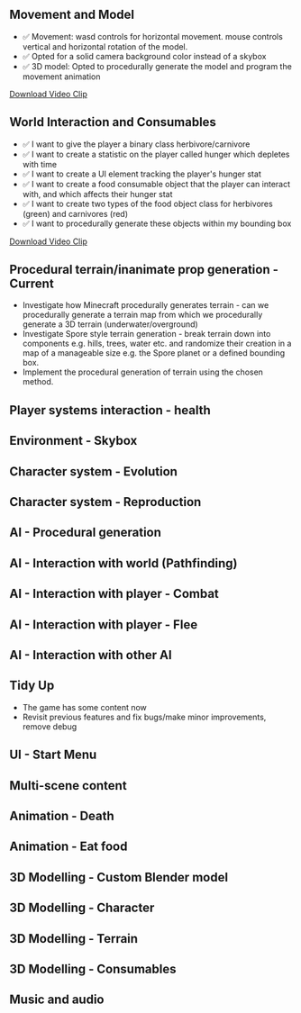 ## Movement and Model
- ✅ Movement: wasd controls for horizontal movement. mouse controls vertical and horizontal rotation of the model.
- ✅ Opted for a solid camera background color instead of a skybox
- ✅ 3D model: Opted to procedurally generate the model and program the movement animation

[Download Video Clip](Recordings/Movie_001.mp4)

## World Interaction and Consumables
- ✅ I want to give the player a binary class herbivore/carnivore
- ✅ I want to create a statistic on the player called hunger which depletes with time
- ✅ I want to create a UI element tracking the player's hunger stat
- ✅ I want to create a food consumable object that the player can interact with, and which affects their hunger stat
- ✅ I want to create two types of the food object class for herbivores (green) and carnivores (red)
- ✅ I want to procedurally generate these objects within my bounding box

[Download Video Clip](Recordings/Movie_006.mp4)

## Procedural terrain/inanimate prop generation - Current
- Investigate how Minecraft procedurally generates terrain - can we procedurally generate a terrain map from which we procedurally generate a 3D terrain (underwater/overground)
- Investigate Spore style terrain generation - break terrain down into components e.g. hills, trees, water etc. and randomize their creation in a map of a manageable size e.g.
the Spore planet or a defined bounding box.
- Implement the procedural generation of terrain using the chosen method.

## Player systems interaction - health

## Environment - Skybox

## Character system - Evolution

## Character system - Reproduction

## AI - Procedural generation

## AI - Interaction with world (Pathfinding)

## AI - Interaction with player - Combat

## AI - Interaction with player - Flee

## AI - Interaction with other AI

## Tidy Up 
- The game has some content now
- Revisit previous features and fix bugs/make minor improvements, remove debug

## UI - Start Menu

## Multi-scene content

## Animation - Death

## Animation - Eat food

## 3D Modelling - Custom Blender model

## 3D Modelling - Character

## 3D Modelling - Terrain

## 3D Modelling - Consumables

## Music and audio

